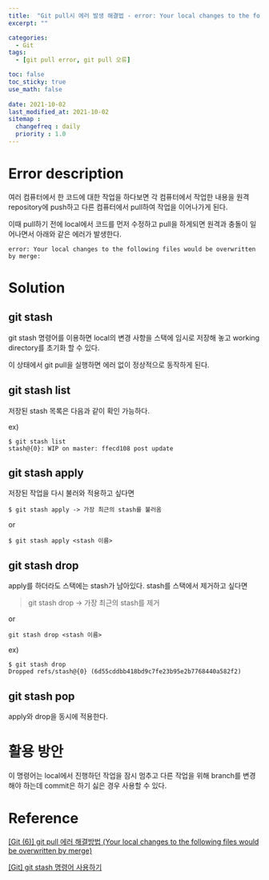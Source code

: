 ```yaml
---
title:  "Git pull시 에러 발생 해결법 - error: Your local changes to the following files would be overwritten by merge"
excerpt: ""

categories:
  - Git
tags:
  - [git pull error, git pull 오류]

toc: false
toc_sticky: true
use_math: false
 
date: 2021-10-02
last_modified_at: 2021-10-02
sitemap :
  changefreq : daily
  priority : 1.0
---
```


# Error description

여러 컴퓨터에서 한 코드에 대한 작업을 하다보면 각 컴퓨터에서 작업한 내용을 원격 repository에 push하고 다른 컴퓨터에서 pull하여 작업을 이어나가게 된다. 

이때 pull하기 전에 local에서 코드를 먼저 수정하고 pull을 하게되면 원격과 충돌이 일어나면서 아래와 같은 에러가 발생한다. 
~~~
error: Your local changes to the following files would be overwritten by merge:
~~~

# Solution
## git stash
git stash 명령어를 이용하면 local의 변경 사항을 스택에 임시로 저장해 놓고 working directory를 초기화 할 수 있다. 

이 상태에서 git pull을 실행하면 에러 없이 정상적으로 동작하게 된다. 

## git stash list      
저장된 stash 목록은 다음과 같이 확인 가능하다.

ex)
~~~
$ git stash list      
stash@{0}: WIP on master: ffecd108 post update
~~~

## git stash apply
저장된 작업을 다시 불러와 적용하고 싶다면
~~~
$ git stash apply -> 가장 최근의 stash를 불러옴
~~~
or      
~~~
$ git stash apply <stash 이름>
~~~

## git stash drop
apply를 하더라도 스택에는 stash가 남아있다. stash를 스택에서 제거하고 싶다면
> git stash drop -> 가장 최근의 stash를 제거

or

~~~
git stash drop <stash 이름>
~~~

ex)
~~~
$ git stash drop      
Dropped refs/stash@{0} (6d55cddbb418bd9c7fe23b95e2b7768440a582f2)
~~~

## git stash pop
apply와 drop을 동시에 적용한다.

# 활용 방안

이 명령어는 local에서 진행하던 작업을 잠시 멈추고 다른 작업을 위해 branch를 변경해야 하는데 commit은 하기 싫은 경우 사용할 수 있다. 


# Reference
[[Git (6)] git pull 에러 해결방법 (Your local changes to the following files would be overwritten by merge)](https://goddaehee.tistory.com/253)

[[Git] git stash 명령어 사용하기](https://gmlwjd9405.github.io/2018/05/18/git-stash.html)
